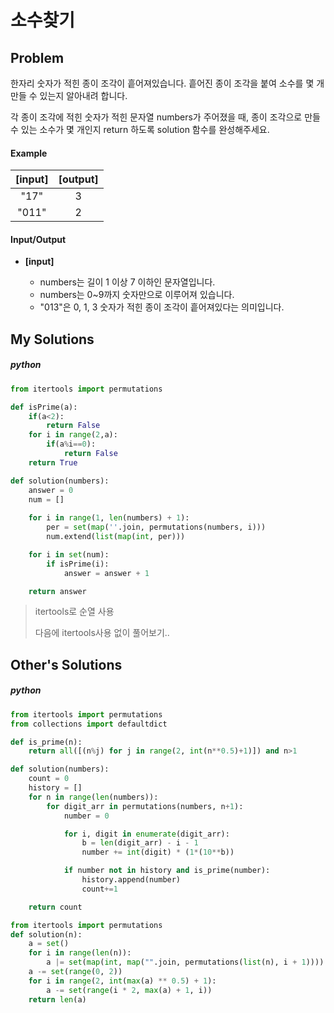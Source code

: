 # 소수찾기



## Problem

한자리 숫자가 적힌 종이 조각이 흩어져있습니다. 흩어진 종이 조각을 붙여 소수를 몇 개 만들 수 있는지 알아내려 합니다.

각 종이 조각에 적힌 숫자가 적힌 문자열 numbers가 주어졌을 때, 종이 조각으로 만들 수 있는 소수가 몇 개인지 return 하도록 solution 함수를 완성해주세요.



#### 	Example

| **[input]** | **[output]** |
| :---------: | :----------: |
|    "17"     |      3       |
|    "011"    |      2       |



#### 	Input/Output

- **[input]**

  - numbers는 길이 1 이상 7 이하인 문자열입니다.
  - numbers는 0~9까지 숫자만으로 이루어져 있습니다.
  - "013"은 0, 1, 3 숫자가 적힌 종이 조각이 흩어져있다는 의미입니다.




## My Solutions

##### python

```python
from itertools import permutations

def isPrime(a):
    if(a<2):
        return False
    for i in range(2,a):
        if(a%i==0):
            return False
    return True

def solution(numbers):
    answer = 0
    num = []
    
    for i in range(1, len(numbers) + 1):
        per = set(map(''.join, permutations(numbers, i)))
        num.extend(list(map(int, per)))

    for i in set(num):
        if isPrime(i):
            answer = answer + 1

    return answer
```

> itertools로 순열 사용
>
> 다음에 itertools사용 없이 풀어보기..



## Other's Solutions

##### python

```python
from itertools import permutations
from collections import defaultdict

def is_prime(n):
    return all([(n%j) for j in range(2, int(n**0.5)+1)]) and n>1

def solution(numbers):
    count = 0
    history = []
    for n in range(len(numbers)):
        for digit_arr in permutations(numbers, n+1):
            number = 0

            for i, digit in enumerate(digit_arr):
                b = len(digit_arr) - i - 1
                number += int(digit) * (1*(10**b))

            if number not in history and is_prime(number):
                history.append(number)
                count+=1

    return count
```



```python
from itertools import permutations
def solution(n):
    a = set()
    for i in range(len(n)):
        a |= set(map(int, map("".join, permutations(list(n), i + 1))))
    a -= set(range(0, 2))
    for i in range(2, int(max(a) ** 0.5) + 1):
        a -= set(range(i * 2, max(a) + 1, i))
    return len(a)
```


